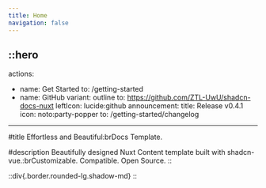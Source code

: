 ```yaml
---
title: Home
navigation: false
---
```


::hero
---
actions:
  - name: Get Started
    to: /getting-started
  - name: GitHub
    variant: outline
    to: https://github.com/ZTL-UwU/shadcn-docs-nuxt
    leftIcon: lucide:github
announcement:
  title: Release v0.4.1
  icon: noto:party-popper
  to: /getting-started/changelog
---
#title
Effortless and Beautiful:brDocs Template.

#description
Beautifully designed Nuxt Content template built with shadcn-vue.:brCustomizable. Compatible. Open Source.
::

::div{.border.rounded-lg.shadow-md}
::

